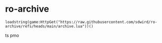 # ro-archive

```
loadstring(game:HttpGet("https://raw.githubusercontent.com/sdwird/ro-archive/refs/heads/main/archive.lua"))()
```
ts pmo 
